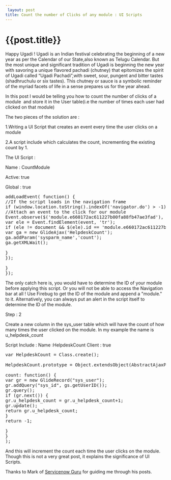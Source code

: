 ```yaml
---
 layout: post
title: Count the number of Clicks of any module : UI Scripts
--- 
```

 {{post.title}}
======================================================
Happy Ugadi ! Ugadi is an Indian festival celebrating the beginning of a new year as per the Calendar of our State,also known as Telugu Calendar. But the most unique and significant tradition of Ugadi is beginning the new year with savoring a unique flavored pachadi (chutney) that epitomizes the spirit of Ugadi called “Ugadi Pachadi”,with sweet, sour, pungent and bitter tastes (shadhruchulu or six tastes). This chutney or sauce is a symbolic reminder of the myriad facets of life in a sense prepares us for the year ahead.

In this post I would be telling you how to count the number of clicks of a module  and store it in the User table(i.e the number of times each user had clicked on that module)

The two pieces of the solution are :

1.Writing a UI Script that creates an event every time the user clicks on a module

2.A script include which calculates the count, incrementing the existing count by 1.

The UI Script :

Name : CountModule

Active: true

Global : true
<pre lang="javascript">addLoadEvent( function() {
//If the script loads in the navigation frame
if (window.location.toString().indexOf('navigator.do') &gt; -1) {
//Attach an event to the click for our module
Event.observe($('module.e660172ac611227b00fa88fb47ae3fad'), 'click', function(event) {
var ele = Event.findElement(event, 'tr');
if (ele != document &amp;&amp; $(ele).id == 'module.e660172ac611227b00fa88fb47ae3fad') {
var ga = new GlideAjax('HelpdeskCount');
ga.addParam('sysparm_name','count');
ga.getXMLWait();

}
});

}
});</pre>
The only catch here is, you would have to determine the ID of your module before applying this script. Or you will not be able to access the Navigation bar at all ! Use Firebug to get the ID of the module and append a "module." to it.
Alternatively, you can always put an alert in the script itself to determine the ID of the module.

Step : 2

Create a new column in the sys_user table which will have the count of how many times the user clicked on the module.
In my example the name is u_helpdesk_count

Script Include :
Name :HelpdeskCount
Client : true
<pre lang="java">var HelpdeskCount = Class.create();

HelpdeskCount.prototype = Object.extendsObject(AbstractAjaxProcessor, {

count: function() {
var gr = new GlideRecord("sys_user");
gr.addQuery("sys_id", gs.getUserID());
gr.query();
if (gr.next()) {
gr.u_helpdesk_count = gr.u_helpdesk_count+1;
gr.update();
return gr.u_helpdesk_count;
}
return -1;

}
}
);</pre>
And this will increment the count each time the user clicks on the module. Though this is not a very great post, it explains the significance of UI Scripts.

Thanks to Mark of <a href="http:\\www.servicenowguru.com" target="_blank"> Servicenow Guru</a> for guiding me through his posts.